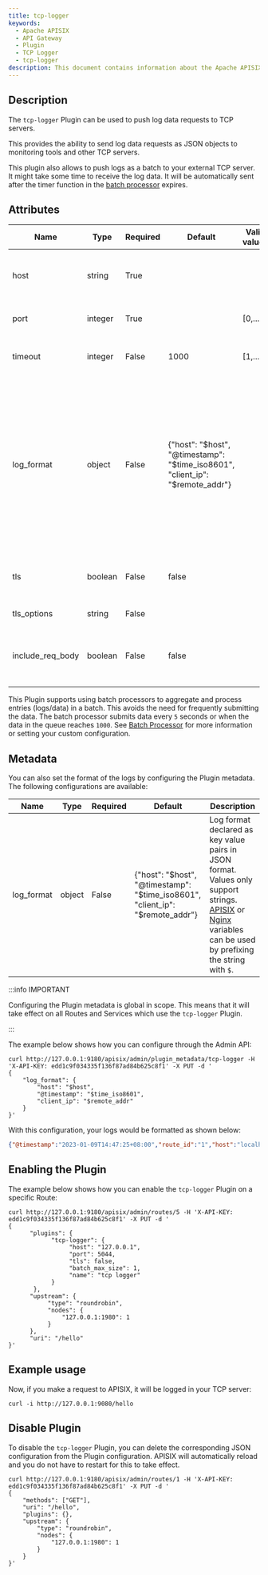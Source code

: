 ```yaml
---
title: tcp-logger
keywords:
  - Apache APISIX
  - API Gateway
  - Plugin
  - TCP Logger
  - tcp-logger
description: This document contains information about the Apache APISIX tcp-logger Plugin.
---
```


<!--
#
# Licensed to the Apache Software Foundation (ASF) under one or more
# contributor license agreements.  See the NOTICE file distributed with
# this work for additional information regarding copyright ownership.
# The ASF licenses this file to You under the Apache License, Version 2.0
# (the "License"); you may not use this file except in compliance with
# the License.  You may obtain a copy of the License at
#
#     http://www.apache.org/licenses/LICENSE-2.0
#
# Unless required by applicable law or agreed to in writing, software
# distributed under the License is distributed on an "AS IS" BASIS,
# WITHOUT WARRANTIES OR CONDITIONS OF ANY KIND, either express or implied.
# See the License for the specific language governing permissions and
# limitations under the License.
#
-->

## Description

The `tcp-logger` Plugin can be used to push log data requests to TCP servers.

This provides the ability to send log data requests as JSON objects to monitoring tools and other TCP servers.

This plugin also allows to push logs as a batch to your external TCP server. It might take some time to receive the log data. It will be automatically sent after the timer function in the [batch processor](../batch-processor.md) expires.

## Attributes

| Name             | Type    | Required | Default | Valid values | Description                                              |
|------------------|---------|----------|---------|--------------|----------------------------------------------------------|
| host             | string  | True     |         |              | IP address or the hostname of the TCP server.            |
| port             | integer | True     |         | [0,...]      | Target upstream port.                                    |
| timeout          | integer | False    | 1000    | [1,...]      | Timeout for the upstream to send data.                   |
| log_format       | object  | False    | {"host": "$host", "@timestamp": "$time_iso8601", "client_ip": "$remote_addr"} |              | Log format declared as key value pairs in JSON format. Values only support strings. [APISIX](../apisix-variable.md) or [Nginx](http://nginx.org/en/docs/varindex.html) variables can be used by prefixing the string with `$`. |
| tls              | boolean | False    | false   |              | When set to `true` performs SSL verification.            |
| tls_options      | string  | False    |         |              | TLS options.                                             |
| include_req_body | boolean | False    | false   |              | When set to `true` includes the request body in the log. |

This Plugin supports using batch processors to aggregate and process entries (logs/data) in a batch. This avoids the need for frequently submitting the data. The batch processor submits data every `5` seconds or when the data in the queue reaches `1000`. See [Batch Processor](../batch-processor.md#configuration) for more information or setting your custom configuration.

## Metadata

You can also set the format of the logs by configuring the Plugin metadata. The following configurations are available:

| Name       | Type   | Required | Default                                                                       | Description                                                                                                                                                                                                                                             |
| ---------- | ------ | -------- | ----------------------------------------------------------------------------- | ------------------------------------------------------------------------------------------------------------------------------------------------------------------------------------------------------------------------------------------------------- |
| log_format | object | False    | {"host": "$host", "@timestamp": "$time_iso8601", "client_ip": "$remote_addr"} | Log format declared as key value pairs in JSON format. Values only support strings. [APISIX](../apisix-variable.md) or [Nginx](http://nginx.org/en/docs/varindex.html) variables can be used by prefixing the string with `$`. |

:::info IMPORTANT

Configuring the Plugin metadata is global in scope. This means that it will take effect on all Routes and Services which use the `tcp-logger` Plugin.

:::

The example below shows how you can configure through the Admin API:

```shell
curl http://127.0.0.1:9180/apisix/admin/plugin_metadata/tcp-logger -H 'X-API-KEY: edd1c9f034335f136f87ad84b625c8f1' -X PUT -d '
{
    "log_format": {
        "host": "$host",
        "@timestamp": "$time_iso8601",
        "client_ip": "$remote_addr"
    }
}'
```

With this configuration, your logs would be formatted as shown below:

```json
{"@timestamp":"2023-01-09T14:47:25+08:00","route_id":"1","host":"localhost","client_ip":"127.0.0.1"}
```

## Enabling the Plugin

The example below shows how you can enable the `tcp-logger` Plugin on a specific Route:

```shell
curl http://127.0.0.1:9180/apisix/admin/routes/5 -H 'X-API-KEY: edd1c9f034335f136f87ad84b625c8f1' -X PUT -d '
{
      "plugins": {
            "tcp-logger": {
                 "host": "127.0.0.1",
                 "port": 5044,
                 "tls": false,
                 "batch_max_size": 1,
                 "name": "tcp logger"
            }
       },
      "upstream": {
           "type": "roundrobin",
           "nodes": {
               "127.0.0.1:1980": 1
           }
      },
      "uri": "/hello"
}'
```

## Example usage

Now, if you make a request to APISIX, it will be logged in your TCP server:

```shell
curl -i http://127.0.0.1:9080/hello
```

## Disable Plugin

To disable the `tcp-logger` Plugin, you can delete the corresponding JSON configuration from the Plugin configuration. APISIX will automatically reload and you do not have to restart for this to take effect.

```shell
curl http://127.0.0.1:9180/apisix/admin/routes/1 -H 'X-API-KEY: edd1c9f034335f136f87ad84b625c8f1' -X PUT -d '
{
    "methods": ["GET"],
    "uri": "/hello",
    "plugins": {},
    "upstream": {
        "type": "roundrobin",
        "nodes": {
            "127.0.0.1:1980": 1
        }
    }
}'
```
